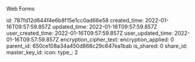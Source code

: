 Web Forms

id: 787fd12d644f4e6b8f15e1cc0ad66e58
created_time: 2022-01-16T09:57:59.857Z
updated_time: 2022-01-16T09:57:59.857Z
user_created_time: 2022-01-16T09:57:59.857Z
user_updated_time: 2022-01-16T09:57:59.857Z
encryption_cipher_text: 
encryption_applied: 0
parent_id: 650ce108a34a450d868c29c647ea1bab
is_shared: 0
share_id: 
master_key_id: 
icon: 
type_: 2